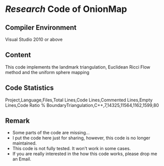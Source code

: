 # *Research* Code of OnionMap #

## Compiler Environment ##
Visual Studio 2010 or above

## Content ##
This code implements the landmark triangulation, Euclidean Ricci Flow method and the uniform sphere mapping

## Code Statistics ##
Project,Language,Files,Total Lines,Code Lines,Commented Lines,Empty Lines,Code Ratio %
BoundaryTriangulation,C++,7,14325,11564,1162,1599,80

## Remark ##
- Some parts of the code are missing...
- I put the code here just for sharing, however, this code is no longer maintained.
- This code is not fully tested. It won't work in some cases.
- If you are really interested in the how this code works, please drop me an Email.

